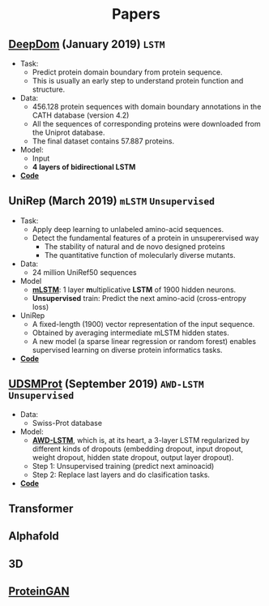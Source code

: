 <h1 align="center">Papers</h1>


## [DeepDom](https://psb.stanford.edu/psb-online/proceedings/psb19/jiang.pdf) (January 2019) `LSTM`
- Task:
  - Predict protein domain boundary from protein sequence.
  - This is usually an early step to understand protein function and structure.
- Data:
  - 456.128 protein sequences with domain boundary annotations in the CATH database (version 4.2)
  - All the sequences of corresponding proteins were downloaded from the Uniprot database.
  - The final dataset contains 57.887 proteins.
- Model:
  - Input
  - **4 layers of bidirectional LSTM**
- [**Code**](https://github.com/yuexujiang/DeepDom)


## UniRep (March 2019) `mLSTM` `Unsupervised`
- Task:
  - Apply deep learning to unlabeled amino-acid sequences.
  - Detect the fundamental features of a protein in unsuperervised way
    - The stability of natural and de novo designed proteins
    - The quantitative function of molecularly diverse mutants.
- Data:
  - 24 million UniRef50 sequences
- Model
  - [**mLSTM**](https://arxiv.org/abs/1609.07959): 1 layer **m**ultiplicative **LSTM** of 1900 hidden neurons.
  - **Unsupervised** train: Predict the next amino-acid (cross-entropy loss)
- UniRep
  - A fixed-length (1900) vector representation of the input sequence.
  - Obtained by averaging intermediate mLSTM hidden states.
  - A new model (a sparse linear regression or random forest) enables supervised learning on diverse protein informatics tasks.
- [**Code**](https://github.com/churchlab/UniRep)

## [UDSMProt](https://www.biorxiv.org/content/10.1101/704874v2.full.pdf) (September 2019) `AWD-LSTM` `Unsupervised`
- Data:
  - Swiss-Prot database
- Model:
  - [**AWD-LSTM**](https://arxiv.org/abs/1708.02182), which is, at its heart, a 3-layer LSTM regularized by different kinds of dropouts (embedding dropout, input dropout, weight dropout, hidden state dropout, output layer dropout).
  - Step 1: Unsupervised training (predict next aminoacid)
  - Step 2: Replace last layers and do clasification tasks.
- [**Code**](https://github.com/nstrodt/UDSMProt)


## Transformer

## Alphafold

## 3D

## [ProteinGAN](https://www.biorxiv.org/content/10.1101/789719v2)
